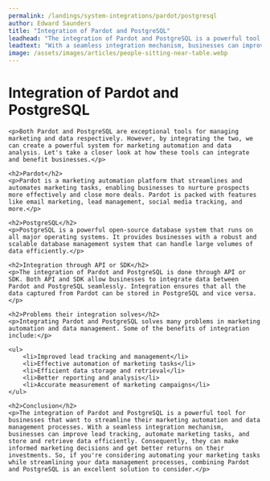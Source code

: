 ```yaml
---
permalink: /landings/system-integrations/pardot/postgresql
author: Edward Saunders
title: "Integration of Pardot and PostgreSQL"
leadhead: "The integration of Pardot and PostgreSQL is a powerful tool for businesses that want to streamline their marketing automation and data management processes"
leadtext: "With a seamless integration mechanism, businesses can improve lead tracking, automate marketing tasks, and store and retrieve data efficiently. Consequently, they can make informed marketing decisions and get better returns on their investments. So, if you're considering automating your marketing tasks while streamlining your data management processes, combining Pardot and PostgreSQL is an excellent solution to consider."
image: /assets/images/articles/people-sitting-near-table.webp
---
```

<div class="arttext">	<h1>Integration of Pardot and PostgreSQL</h1>

	<p>Both Pardot and PostgreSQL are exceptional tools for managing marketing and data respectively. However, by integrating the two, we can create a powerful system for marketing automation and data analysis. Let's take a closer look at how these tools can integrate and benefit businesses.</p>

	<h2>Pardot</h2>
	<p>Pardot is a marketing automation platform that streamlines and automates marketing tasks, enabling businesses to nurture prospects more effectively and close more deals. Pardot is packed with features like email marketing, lead management, social media tracking, and more.</p>

	<h2>PostgreSQL</h2>
	<p>PostgreSQL is a powerful open-source database system that runs on all major operating systems. It provides businesses with a robust and scalable database management system that can handle large volumes of data efficiently.</p>

	<h2>Integration through API or SDK</h2>
	<p>The integration of Pardot and PostgreSQL is done through API or SDK. Both API and SDK allow businesses to integrate data between Pardot and PostgreSQL seamlessly. Integration ensures that all the data captured from Pardot can be stored in PostgreSQL and vice versa.</p>

	<h2>Problems their integration solves</h2>
	<p>Integrating Pardot and PostgreSQL solves many problems in marketing automation and data management. Some of the benefits of integration include:</p>

	<ul>
		<li>Improved lead tracking and management</li>
		<li>Effective automation of marketing tasks</li>
		<li>Efficient data storage and retrieval</li>
		<li>Better reporting and analysis</li>
		<li>Accurate measurement of marketing campaigns</li>
	</ul>

	<h2>Conclusion</h2>
	<p>The integration of Pardot and PostgreSQL is a powerful tool for businesses that want to streamline their marketing automation and data management processes. With a seamless integration mechanism, businesses can improve lead tracking, automate marketing tasks, and store and retrieve data efficiently. Consequently, they can make informed marketing decisions and get better returns on their investments. So, if you're considering automating your marketing tasks while streamlining your data management processes, combining Pardot and PostgreSQL is an excellent solution to consider.</p>
</div>